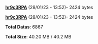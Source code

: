 [**hr9c3RPA**](/data/hr9c3RPA.txt) (28/01/23 - 13:52)- 2424 bytes

[**hr9c3RPA**](/data/hr9c3RPA.txt) (28/01/23 - 13:52)- 2424 bytes

**Total Datas**: 6867

**Total Size**: 40.20 MB / 40.2 MB